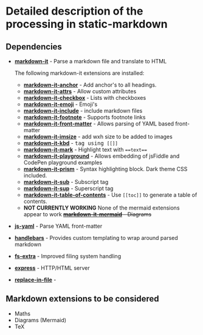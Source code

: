 # Detailed description of the processing in static-markdown

## Dependencies

- **[markdown-it]()** - Parse a markdown file and translate to HTML
  
  The following markdown-it extensions are installed:

  - **[markdown-it-anchor](https://www.npmjs.com/package/markdown-it-anchor)** - Add anchor's to all headings.
  - **[markdown-it-attrs](https://www.npmjs.com/package/markdown-it-attrs)** - Allow custom attributes
  - **[markdown-it-checkbox](https://www.npmjs.com/package/markdown-it-checkbox)** - Lists with checkboxes
  - **[markdown-it-emoji](https://www.npmjs.com/package/@gerhobbelt/markdown-it-emoji)** - Emoji's
  - **[markdown-it-include](https://www.npmjs.com/package/@gerhobbelt/markdown-it-include)** - include markdown files
  - **[markdown-it-footnote](https://www.npmjs.com/package/@gerhobbelt/markdown-it-footnote)** - Supports footnote links
  - **[markdown-it-front-matter](https://www.npmjs.com/package/markdown-it-front-matter)** - Allows parsing of YAML based front-matter
  - **[markdown-it-imsize](https://www.npmjs.com/package/markdown-it-imsize)** - add wxh size to be added to images
  - **[markdown-it-kbd](https://www.npmjs.com/package/markdown-it-kbd)** - <kbd> tag using `[[]]`
  - **[markdown-it-mark](https://www.npmjs.com/package/markdown-it-mark)** - Highlight text with `==text==`
  - **[markdown-it-playground](https://www.npmjs.com/package/markdown-it-playground)** - Allows embedding of jsFiddle and CodePen playground examples
  - **[markdown-it-prism](https://www.npmjs.com/package/markdown-it-prism)** - Syntax highlighting block. Dark theme CSS included.
  - **[markdown-it-sub](https://www.npmjs.com/package/markdown-it-sub)** - Subscript tag
  - **[markdown-it-sup](https://www.npmjs.com/package/markdown-it-sup)** - Superscript tag
  - **[markdown-it-table-of-contents](https://www.npmjs.com/package/markdown-it-table-of-contents)** - Use `[[toc]]` to generate a table of contents.
  - **NOT CURRENTLY WORKING** None of the mermaid extensions appear to work ~~**[markdown-it-mermaid]()** - Diagrams~~


- **[js-yaml]()** - Parse YAML front-matter
- **[handlebars]()** - Provides custom templating to wrap around parsed markdown
- **[fs-extra](https://www.npmjs.com/package/fs-extra)** - Improved filing system handling
- **[express]()** - HTTP/HTML server
- **[replace-in-file](https://www.npmjs.com/package/replace-in-file)** - 

## Markdown extensions to be considered

- Maths
- Diagrams (Mermaid)
- TeX

